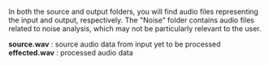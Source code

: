 In both the source and output folders, you will find audio files representing the input and output, respectively. The "Noise" folder contains audio files related to noise analysis, which may not be particularly relevant to the user.

**source.wav** : source audio data from input yet to be processed
**effected.wav** : processed audio data
